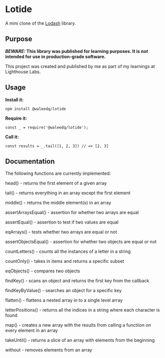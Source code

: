 # Lotide

A mini clone of the [Lodash](https://lodash.com) library.

## Purpose

**_BEWARE:_ This library was published for learning purposes. It is _not_ intended for use in production-grade software.**

This project was created and published by me as part of my learnings at Lighthouse Labs. 

## Usage

**Install it:**

`npm install @waleedq/lotide`

**Require it:**

`const _ = require('@waleedq/lotide');`

**Call it:**

`const results = _.tail([1, 2, 3]) // => [2, 3]`

## Documentation

The following functions are currently implemented:

head() - returns the first element of a given array 

tail() - returns everything in an array except the first element

middle() - returns the middle element(s) in an array 

assertArraysEqual() - assertion for whether two arrays are equal 

assertEqual() - assertion to test if two values are equal 

eqArrays() - tests whether two arrays are equal or not

assertObjectsEqual() - assertion for whether two objects are equal or not

countLetters() - counts all the instances of a letter in a string

countOnly() - takes in items and returns a specific subset

eqObjects() - compares two objects

findKey() - scans an object and returns the first key from the callback 

findKeyByValue() - searches an object for a specific key 

flatten() - flattens a nested array in to a single level array 

letterPositions() - returns all the indices in a string where each character is found 

map() - creates a new array with the results from calling a functiion on every element in an array

takeUntil() - returns a slice of an array with elements from the beginning

without - removes elements from an array
